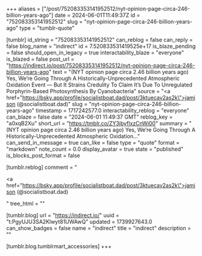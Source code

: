 +++
aliases = ["/post/752083353141952512/nyt-opinion-page-circa-246-billion-years-ago"]
date = 2024-06-01T11:49:37Z
id = "752083353141952512"
slug = "nyt-opinion-page-circa-246-billion-years-ago"
type = "tumblr-quote"

[tumblr]
id_string = "752083353141952512"
can_reblog = false
can_reply = false
blog_name = "indirect"
id = 7.520833531419525e+17
is_blaze_pending = false
should_open_in_legacy = true
interactability_blaze = "everyone"
is_blazed = false
post_url = "https://indirect.io/post/752083353141952512/nyt-opinion-page-circa-246-billion-years-ago"
text = "(NYT opinion page circa 2.46 billion years ago) Yes, We&rsquo;re Going Through A Historically-Unprecedented Atmospheric Oxidation Event — But It Strains Credulity To Claim It&rsquo;s Due To Unregulated Porphyrin-Based Photosynthesis By Cyanobacteria"
source = "<a href=\"https://bsky.app/profile/socialistboat.dad/post/3ktuecav2as2k\">jamison (@socialistboat.dad)</a>"
slug = "nyt-opinion-page-circa-246-billion-years-ago"
timestamp = 1717242577.0
interactability_reblog = "everyone"
can_blaze = false
date = "2024-06-01 11:49:37 GMT"
reblog_key = "a0xqB2Xu"
short_url = "https://tmblr.co/ZY3jbyflxzCnWi00"
summary = "(NYT opinion page circa 2.46 billion years ago) Yes, We’re Going Through A Historically-Unprecedented Atmospheric Oxidation..."
can_send_in_message = true
can_like = false
type = "quote"
format = "markdown"
note_count = 0.0
display_avatar = true
state = "published"
is_blocks_post_format = false

[tumblr.reblog]
comment = "<p><a href=\"https://bsky.app/profile/socialistboat.dad/post/3ktuecav2as2k\">jamison (@socialistboat.dad)</a></p>"
tree_html = ""

[tumblr.blog]
url = "https://indirect.io/"
uuid = "t:PgyUJU3SA2Klwyt81UWAwQ"
updated = 1739927643.0
can_show_badges = false
name = "indirect"
title = "indirect"
description = ""

[tumblr.blog.tumblrmart_accessories]
+++
